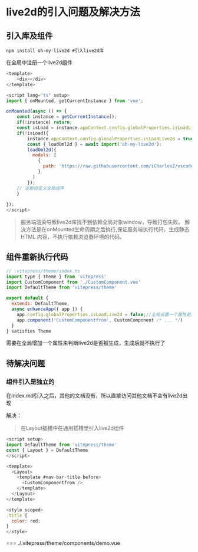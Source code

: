 # live2d的引入问题及解决方法

## 引入库及组件

```shell
npm install oh-my-live2d #引入live2d库
```

在全局中注册一个live2d组件
```js
<template>
    <div></div>
</template>

<script lang="ts" setup>
import { onMounted, getCurrentInstance } from 'vue';

onMounted(async () => {
    const instance = getCurrentInstance();
    if(!instance) return;
    const isLoad = instance.appContext.config.globalProperties.isLoadLive2d;
    if(!isLoad){
        instance.appContext.config.globalProperties.isLoadLive2d = true;
        const { loadOml2d } = await import('oh-my-live2d');
        loadOml2d({
          models: [
            {
              path: 'https://raw.githubusercontent.com/iCharlesZ/vscode-live2d-models/master/model-library/hijiki/hijiki.model.json'
            }
          ]
        });
    // 注册自定义全局组件
    }
   
});
</script>
```
> 服务端渲染导致live2d库找不到依赖全局对象window，导致打包失败。
> 解决方法是在onMounted生命周期之后执行,保证服务端执行代码，生成静态 HTML 内容，不执行依赖浏览器环境的代码。

## 组件重新执行代码

```js
// .vitepress/theme/index.ts
import type { Theme } from 'vitepress'
import CustomComponent from './CustomComponent.vue'
import DefaultTheme from 'vitepress/theme'

export default {
  extends: DefaultTheme,
  async enhanceApp({ app }) {
    app.config.globalProperties.isLoadLive2d = false;//全局设置一个属性是否加载live2d，避免重复加载
    app.component('CustomComponentfrom', CustomComponent /* ... */)
  }
} satisfies Theme
```

需要在全局增加一个属性来判断live2d是否被生成，生成后就不执行了


## 待解决问题

### 组件引入是独立的

在index.md引入之后，其他的文档没有，所以直接访问其他文档不会有live2d出现

解决：
> 在Layout插槽中在通用插槽里引入live2d组件
```js
<script setup>
import DefaultTheme from 'vitepress/theme'
const { Layout } = DefaultTheme
</script>

<template>
  <Layout>
    <template #nav-bar-title-before>
      <CustomComponentfrom />
    </template>
  </Layout>
</template>

<style scoped>
.title {
  color: red;
}
</style>
```
=== ./.vitepress/theme/components/demo.vue

